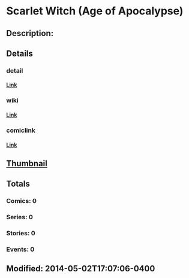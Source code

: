 # Scarlet Witch (Age of Apocalypse)
## Description: 
## Details
### detail
#### [Link](http://marvel.com/comics/characters/1010972/scarlet_witch_age_of_apocalypse?utm_campaign=apiRef&utm_source=225578a89fc76f3d20fbffda5d17a88d)
### wiki
#### [Link](http://marvel.com/universe/Scarlet_Witch_(Age_of_Apocalypse)?utm_campaign=apiRef&utm_source=225578a89fc76f3d20fbffda5d17a88d)
### comiclink
#### [Link](http://marvel.com/comics/characters/1010972/scarlet_witch_age_of_apocalypse?utm_campaign=apiRef&utm_source=225578a89fc76f3d20fbffda5d17a88d)
## [Thumbnail](http://i.annihil.us/u/prod/marvel/i/mg/c/10/536408dbb7cca.jpg)
## Totals
### Comics: 0
### Series: 0
### Stories: 0
### Events: 0
## Modified: 2014-05-02T17:07:06-0400